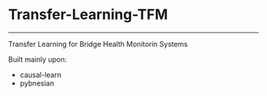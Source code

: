 # Transfer-Learning-TFM

------

Transfer Learning for Bridge Health Monitorin Systems

Built mainly upon:
- causal-learn
- pybnesian
